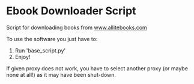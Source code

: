 # Ebook Downloader Script


Script for downloading books from www.allitebooks.com

To use the software you just have to:   

1) Run 'base_script.py'
2) Enjoy!

If given proxy does not work, you have to select another proxy (or maybe none at all!) as it may have been shut-down.

